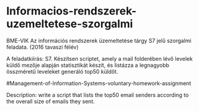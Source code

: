 # Informacios-rendszerek-uzemeltetese-szorgalmi
BME-VIK
Az információs rendszerek üzemeltetése tárgy S7 jelű szorgalmi feladata. (2016 tavaszi félév)

A feladatkiírás:
S7. Készítsen scriptet, amely a mail folderében lévő levelek küldő mezője alapján statisztikát készít, és listázza a legnagyobb összméretű leveleket generáló top50 küldőt. 


#Management-of-Information-Systems-voluntary-homework-assignment

Description: write a script that lists the top50 email senders according to the overall size of emails they sent.
